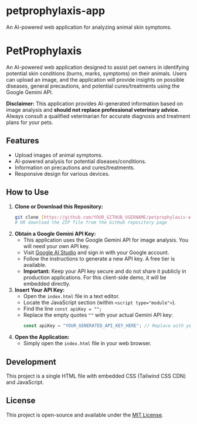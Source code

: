 # petprophylaxis-app
An AI-powered web application for analyzing animal skin symptoms.
# PetProphylaxis

An AI-powered web application designed to assist pet owners in identifying potential skin conditions (burns, marks, symptoms) on their animals. Users can upload an image, and the application will provide insights on possible diseases, general precautions, and potential cures/treatments using the Google Gemini API.

**Disclaimer:** This application provides AI-generated information based on image analysis and **should not replace professional veterinary advice.** Always consult a qualified veterinarian for accurate diagnosis and treatment plans for your pets.

## Features

* Upload images of animal symptoms.
* AI-powered analysis for potential diseases/conditions.
* Information on precautions and cures/treatments.
* Responsive design for various devices.

## How to Use

1.  **Clone or Download this Repository:**
    ```bash
    git clone [https://github.com/YOUR_GITHUB_USERNAME/petprophylaxis-app.git](https://github.com/YOUR_GITHUB_USERNAME/petprophylaxis-app.git)
    # OR download the ZIP file from the GitHub repository page
    ```
2.  **Obtain a Google Gemini API Key:**
    * This application uses the Google Gemini API for image analysis. You will need your own API key.
    * Visit [Google AI Studio](https://aistudio.google.com/) and sign in with your Google account.
    * Follow the instructions to generate a new API key. A free tier is available.
    * **Important:** Keep your API key secure and do not share it publicly in production applications. For this client-side demo, it will be embedded directly.
3.  **Insert Your API Key:**
    * Open the `index.html` file in a text editor.
    * Locate the JavaScript section (within `<script type="module">`).
    * Find the line `const apiKey = "";`
    * Replace the empty quotes `""` with your actual Gemini API key:
        ```javascript
        const apiKey = "YOUR_GENERATED_API_KEY_HERE"; // Replace with your key
        ```
4.  **Open the Application:**
    * Simply open the `index.html` file in your web browser.

## Development

This project is a single HTML file with embedded CSS (Tailwind CSS CDN) and JavaScript.

## License

This project is open-source and available under the [MIT License](LICENSE).
